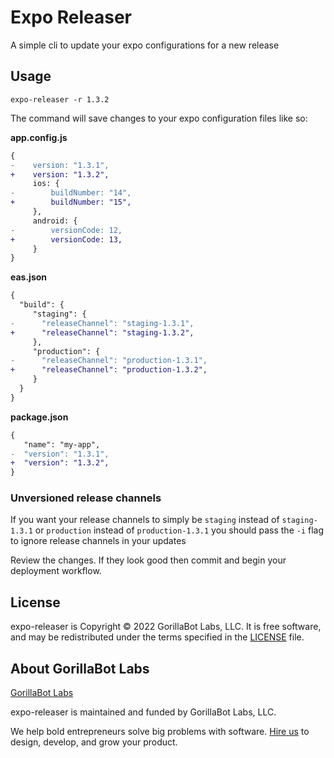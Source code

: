 # Expo Releaser

A simple cli to update your expo configurations for a new release

## Usage

`expo-releaser -r 1.3.2`

The command will save changes to your expo configuration files like so:

**app.config.js**

```diff
{
-    version: "1.3.1",
+    version: "1.3.2",
     ios: {
-        buildNumber: "14",
+        buildNumber: "15",
     },
     android: {
-        versionCode: 12,
+        versionCode: 13,
     }
}
```

**eas.json**

```diff
{
  "build": {
     "staging": {
-      "releaseChannel": "staging-1.3.1",
+      "releaseChannel": "staging-1.3.2",
     },
     "production": {
-      "releaseChannel": "production-1.3.1",
+      "releaseChannel": "production-1.3.2",
     }
  }
}
```

**package.json**

```diff
{
   "name": "my-app",
-  "version": "1.3.1",
+  "version": "1.3.2",
}
```

### Unversioned release channels

If you want your release channels to simply be `staging` instead of `staging-1.3.1` or `production` instead of `production-1.3.1` you should pass the `-i` flag to ignore release channels in your updates

Review the changes. If they look good then commit and begin your deployment workflow.

## License

expo-releaser is Copyright © 2022 GorillaBot Labs, LLC. It is free software, and may be redistributed under
the terms specified in the [LICENSE](/LICENSE.md) file.

## About GorillaBot Labs

[GorillaBot Labs](https://gorillabotlabs.com?utm_source=github)

expo-releaser is maintained and funded by GorillaBot Labs, LLC.

We help bold entrepreneurs solve big problems with software. [Hire us][hire] to design, develop, and grow your product.

[hire]: https://gorillabotlabs.com/contact?utm_source=github
